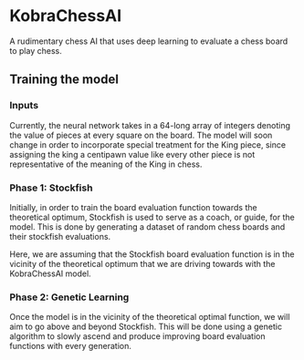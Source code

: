 # KobraChessAI
A rudimentary chess AI that uses deep learning to evaluate a chess board to play chess.

## Training the model
### Inputs
Currently, the neural network takes in a 64-long array of integers denoting the value of pieces at every square on the board.
The model will soon change in order to incorporate special treatment for the King piece, since assigning the king a centipawn value like every other piece is not representative of the meaning of the King in chess.
### Phase 1: Stockfish
Initially, in order to train the board evaluation function towards the theoretical optimum, Stockfish is used to serve as a coach, or guide, for the model. This is done by generating a dataset of random chess boards and their stockfish evaluations.

Here, we are assuming that the Stockfish board evaluation function is in the vicinity of the theoretical optimum that we are driving towards with the KobraChessAI model.
### Phase 2: Genetic Learning
Once the model is in the vicinity of the theoretical optimal function, we will aim to go above and beyond Stockfish. This will be done using a genetic algorithm to slowly ascend and produce improving board evaluation functions with every generation.
